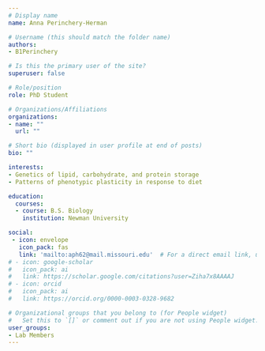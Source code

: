 ```yaml
---
# Display name
name: Anna Perinchery-Herman

# Username (this should match the folder name)
authors:
- B1Perinchery

# Is this the primary user of the site?
superuser: false

# Role/position
role: PhD Student

# Organizations/Affiliations
organizations:
- name: ""
  url: ""

# Short bio (displayed in user profile at end of posts)
bio: ""

interests:
- Genetics of lipid, carbohydrate, and protein storage
- Patterns of phenotypic plasticity in response to diet

education:
  courses:
  - course: B.S. Biology
    institution: Newman University

social:
 - icon: envelope
   icon_pack: fas
   link: 'mailto:aph62@mail.missouri.edu'  # For a direct email link, use "mailto:test@example.org".
# - icon: google-scholar
#   icon_pack: ai
#   link: https://scholar.google.com/citations?user=Ziha7x8AAAAJ
# - icon: orcid
#   icon_pack: ai
#   link: https://orcid.org/0000-0003-0328-9682

# Organizational groups that you belong to (for People widget)
#   Set this to `[]` or comment out if you are not using People widget.
user_groups:
- Lab Members
---
```

